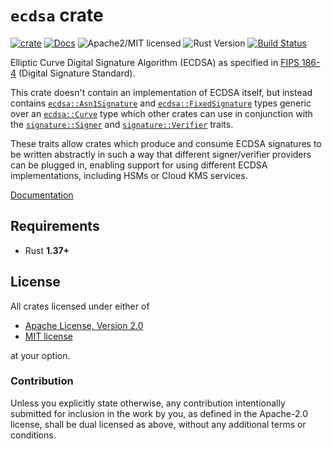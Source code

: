 # `ecdsa` crate

[![crate][crate-image]][crate-link]
[![Docs][docs-image]][docs-link]
![Apache2/MIT licensed][license-image]
![Rust Version][rustc-image]
[![Build Status][build-image]][build-link]

Elliptic Curve Digital Signature Algorithm (ECDSA) as specified in
[FIPS 186-4][1] (Digital Signature Standard).

This crate doesn't contain an implementation of ECDSA itself, but instead
contains [`ecdsa::Asn1Signature`][2] and [`ecdsa::FixedSignature`][3] types
generic over an [`ecdsa::Curve`][4] type which other crates can use in
conjunction with the [`signature::Signer`][5] and [`signature::Verifier`][6]
traits.

These traits allow crates which produce and consume ECDSA signatures
to be written abstractly in such a way that different signer/verifier
providers can be plugged in, enabling support for using different
ECDSA implementations, including HSMs or Cloud KMS services.

[Documentation][docs-link]

## Requirements

- Rust **1.37+**

## License

All crates licensed under either of

 * [Apache License, Version 2.0](http://www.apache.org/licenses/LICENSE-2.0)
 * [MIT license](http://opensource.org/licenses/MIT)

at your option.

### Contribution

Unless you explicitly state otherwise, any contribution intentionally submitted
for inclusion in the work by you, as defined in the Apache-2.0 license, shall be
dual licensed as above, without any additional terms or conditions.

[//]: # (badges)

[crate-image]: https://img.shields.io/crates/v/ecdsa.svg
[crate-link]: https://crates.io/crates/ecdsa
[docs-image]: https://docs.rs/ecdsa/badge.svg
[docs-link]: https://docs.rs/ecdsa/
[license-image]: https://img.shields.io/badge/license-Apache2.0/MIT-blue.svg
[rustc-image]: https://img.shields.io/badge/rustc-1.34+-blue.svg
[build-image]: https://travis-ci.org/RustCrypto/signatures.svg?branch=master
[build-link]: https://travis-ci.org/RustCrypto/signatures

[//]: # (general links)

[1]: https://csrc.nist.gov/publications/detail/fips/186/4/final
[2]: https://docs.rs/ecdsa/latest/ecdsa/asn1_signature/struct.Asn1Signature.html
[3]: https://docs.rs/ecdsa/latest/ecdsa/fixed_signature/struct.FixedSignature.html
[4]: https://docs.rs/ecdsa/latest/ecdsa/curve/trait.Curve.html
[5]: https://docs.rs/signature/latest/signature/trait.Signer.html
[6]: https://docs.rs/signature/latest/signature/trait.Verifier.html
